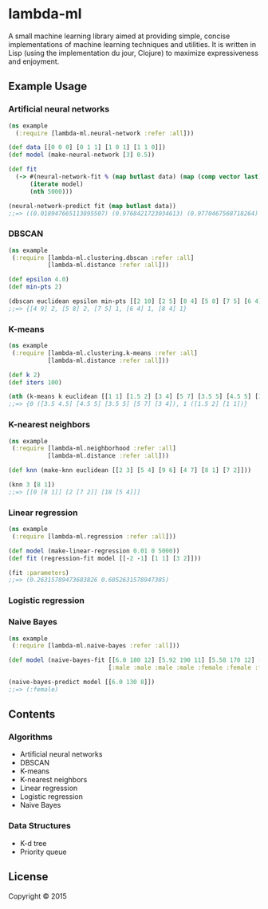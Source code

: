 # lambda-ml

A small machine learning library aimed at providing simple, concise
implementations of machine learning techniques and utilities. It is written in
Lisp (using the implementation du jour, Clojure) to maximize expressiveness and
enjoyment.

## Example Usage

### Artificial neural networks

```clojure
(ns example
  (:require [lambda-ml.neural-network :refer :all]))

(def data [[0 0 0] [0 1 1] [1 0 1] [1 1 0]])
(def model (make-neural-network [3] 0.5))

(def fit
  (-> #(neural-network-fit % (map butlast data) (map (comp vector last) data))
      (iterate model)
      (nth 5000)))

(neural-network-predict fit (map butlast data))
;;=> ((0.018947665113895507) (0.9768421723034613) (0.9770467568718264) (0.03108874342427228))
```

### DBSCAN

```clojure
(ns example
 (:require [lambda-ml.clustering.dbscan :refer :all]
           [lambda-ml.distance :refer :all]))

(def epsilon 4.0)
(def min-pts 2)

(dbscan euclidean epsilon min-pts [[2 10] [2 5] [8 4] [5 8] [7 5] [6 4] [1 2] [4 9]])
;;=> {[4 9] 2, [5 8] 2, [7 5] 1, [6 4] 1, [8 4] 1}
```

### K-means

```clojure
(ns example
 (:require [lambda-ml.clustering.k-means :refer :all]
           [lambda-ml.distance :refer :all]))

(def k 2)
(def iters 100)

(nth (k-means k euclidean [[1 1] [1.5 2] [3 4] [5 7] [3.5 5] [4.5 5] [3.5 4.5]]) iters)
;;=> {0 ([3.5 4.5] [4.5 5] [3.5 5] [5 7] [3 4]), 1 ([1.5 2] [1 1])}
```

### K-nearest neighbors

```clojure
(ns example
 (:require [lambda-ml.neighborhood :refer :all]
           [lambda-ml.distance :refer :all]))

(def knn (make-knn euclidean [[2 3] [5 4] [9 6] [4 7] [8 1] [7 2]]))

(knn 3 [8 1])
;;=> [[0 [8 1]] [2 [7 2]] [18 [5 4]]]
```

### Linear regression

```clojure
(ns example
 (:require [lambda-ml.regression :refer :all]))

(def model (make-linear-regression 0.01 0 5000))
(def fit (regression-fit model [[-2 -1] [1 1] [3 2]]))

(fit :parameters)
;;=> (0.26315789473683826 0.6052631578947385)
```

### Logistic regression

### Naive Bayes

```clojure
(ns example
 (:require [lambda-ml.naive-bayes :refer :all]))

(def model (naive-bayes-fit [[6.0 180 12] [5.92 190 11] [5.58 170 12] [5.92 165 10] [5.0 100 6] [5.5 150 8] [5.42 130 7] [5.75 150 9]]
                            [:male :male :male :male :female :female :female :female]))

(naive-bayes-predict model [[6.0 130 8]])
;;=> (:female)
```

## Contents

### Algorithms

* Artificial neural networks
* DBSCAN
* K-means
* K-nearest neighbors
* Linear regression
* Logistic regression
* Naive Bayes

### Data Structures

* K-d tree
* Priority queue

## License

Copyright © 2015
